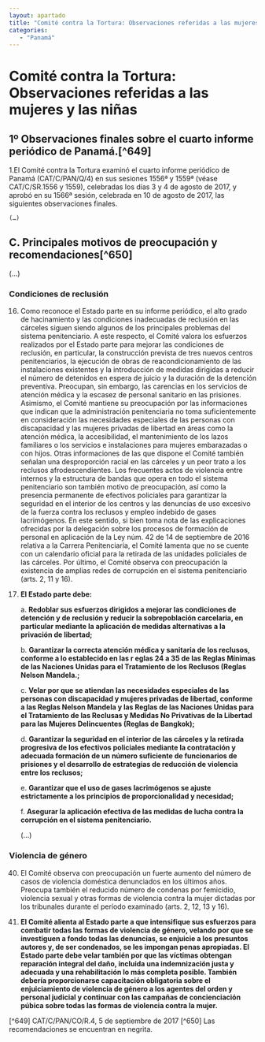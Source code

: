```yaml
---
layout: apartado
title: "Comité contra la Tortura: Observaciones referidas a las mujeres y las niñas"
categories:
   - "Panamá"
---
```

# Comité contra la Tortura: Observaciones referidas a las mujeres y las niñas

## 1º Observaciones finales sobre el cuarto informe periódico de Panamá.[^649]

1.El Comité contra la Tortura examinó el cuarto informe periódico de Panamá
(CAT/C/PAN/Q/4) en sus sesiones 1556ª y 1559ª (véase CAT/C/SR.1556 y 1559),
celebradas los días 3 y 4 de agosto de 2017, y aprobó en su 1566ª sesión,
celebrada en 10 de agosto de 2017, las siguientes observaciones finales.

	(…)

## C. Principales motivos de preocupación y recomendaciones[^650]

(…)

### Condiciones de reclusión

16. Como reconoce el Estado parte en su informe periódico, el alto grado de
hacinamiento y las condiciones inadecuadas de reclusión en las cárceles
siguen siendo algunos de los principales problemas del sistema
penitenciario. A este respecto, el Comité valora los esfuerzos realizados
por el Estado parte para mejorar las condiciones de reclusión, en
particular, la construcción prevista de tres nuevos centros penitenciarios,
la ejecución de obras de reacondicionamiento de las instalaciones
existentes y la introducción de medidas dirigidas a reducir el número de
detenidos en espera de juicio y la duración de la detención preventiva.
Preocupan, sin embargo, las carencias en los servicios de atención médica y
la escasez de personal sanitario en las prisiones. Asimismo, el Comité
mantiene su preocupación por las informaciones que indican que la
administración penitenciaria no toma suficientemente en consideración las
necesidades especiales de las personas con discapacidad y las mujeres
privadas de libertad en áreas como la atención médica, la accesibilidad, el
mantenimiento de los lazos familiares o los servicios e instalaciones para
mujeres embarazadas o con hijos. Otras informaciones de las que dispone el
Comité también señalan una desproporción racial en las cárceles y un peor
trato a los reclusos afrodescendientes. Los frecuentes actos de violencia
entre internos y la estructura de bandas que opera en todo el sistema
penitenciario son también motivo de preocupación, así como la presencia
permanente de efectivos policiales para garantizar la seguridad en el
interior de los centros y las denuncias de uso excesivo de la fuerza contra
los reclusos y empleo indebido de gases lacrimógenos. En este sentido, si
bien toma nota de las explicaciones ofrecidas por la delegación sobre los
procesos de formación de personal en aplicación de la Ley núm. 42 de 14 de
septiembre de 2016 relativa a la Carrera Penitenciaria, el Comité lamenta
que no se cuente con un calendario oficial para la retirada de las unidades
policiales de las cárceles. Por último, el Comité observa con preocupación
la existencia de amplias redes de corrupción en el sistema penitenciario
(arts. 2, 11 y 16).

17. **El Estado parte debe:**

	a. **Redoblar sus esfuerzos dirigidos a mejorar las condiciones de detención
	y de reclusión y reducir la sobrepoblación carcelaria, en particular
	mediante la aplicación de medidas alternativas a la privación de libertad;**

	b. **Garantizar la correcta atención médica y sanitaria de los reclusos,
	conforme a lo establecido en las r eglas 24 a 35 de las Reglas Mínimas de
	las Naciones Unidas para el Tratamiento de los Reclusos (Reglas Nelson
	Mandela.;**

	c. **Velar por que se atiendan las necesidades especiales de las personas con
	discapacidad y mujeres privadas de libertad, conforme a las Reglas Nelson
	Mandela y las Reglas de las Naciones Unidas para el Tratamiento de las
	Reclusas y Medidas No Privativas de la Libertad para las Mujeres
	Delincuentes (Reglas de Bangkok);**

	d. **Garantizar la seguridad en el interior de las cárceles y la retirada
	progresiva de los efectivos policiales mediante la contratación y adecuada
	formación de un número suficiente de funcionarios de prisiones y el
	desarrollo de estrategias de reducción de violencia entre los reclusos;**

	e. **Garantizar que el uso de gases lacrimógenos se ajuste estrictamente a
	los principios de proporcionalidad y necesidad;**

	f. **Asegurar la aplicación efectiva de las medidas de lucha contra la
	corrupción en el sistema penitenciario.**

	(…)

### Violencia de género

40. El Comité observa con preocupación un fuerte aumento del número de casos
de violencia doméstica denunciados en los últimos años. Preocupa también el
reducido número de condenas por femicidio, violencia sexual y otras formas
de violencia contra la mujer dictadas por los tribunales durante el período
examinado (arts. 2, 12, 13 y 16).

41. **El Comité alienta al Estado parte a que intensifique sus esfuerzos para
combatir todas las formas de violencia de género, velando por que se
investiguen a fondo todas las denuncias, se enjuicie a los presuntos
autores y, de ser condenados, se les impongan penas apropiadas. El Estado
parte debe velar también por que las víctimas obtengan reparación integral
del daño, incluida una indemnización justa y adecuada y una rehabilitación
lo más completa posible. También debería proporcionarse capacitación
obligatoria sobre el enjuiciamiento de violencia de género a los agentes
del orden y personal judicial y continuar con las campañas de
concienciación púbica sobre todas las formas de violencia contra la mujer.**


[^649] CAT/C/PAN/CO/R.4, 5 de septiembre de 2017
[^650] Las recomendaciones se encuentran en negrita.
